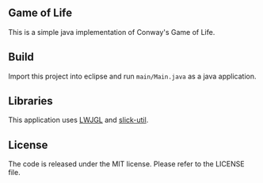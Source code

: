 ## Game of Life
This is a simple java implementation of Conway's Game of Life.

## Build
Import this project into eclipse and run `main/Main.java` as a java application.

## Libraries
This application uses [LWJGL][13] and [slick-util][14].

[13]: http://www.lwjgl.org/
[14]: http://www.slick2d.org/

## License
The code is released under the MIT license. Please refer to the LICENSE file.

